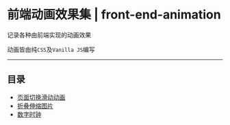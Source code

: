 # 前端动画效果集 | front-end-animation

记录各种由前端实现的动画效果

动画皆由纯`CSS`及`Vanilla JS`编写

******

## 目录

- [页面切换滑动动画](https://bhznjns.github.io/front-end-animations/templates/页面切换滑动动画/)
- [折叠伸缩图片](https://bhznjns.github.io/front-end-animations/templates/折叠伸缩图片/)
- [数字时钟](https://bhznjns.github.io/front-end-animations/templates/数字时钟/)

